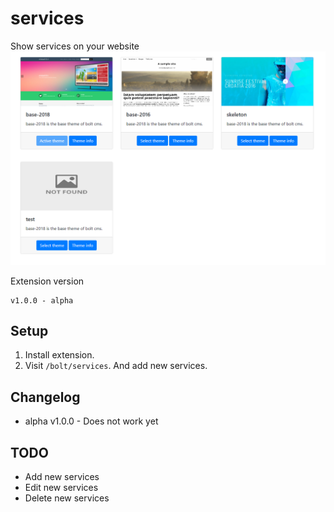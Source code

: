 # services
Show services on your website
![Bolt screenshot](https://github.com/ricardo-evalue8/services/blob/master/assets/screenshot1.png)

Extension version
```
v1.0.0 - alpha
```

## Setup

1. Install extension.
1. Visit `/bolt/services`. And add new services.


## Changelog

* alpha v1.0.0 - Does not work yet

## TODO
* Add new services
* Edit new services
* Delete new services
